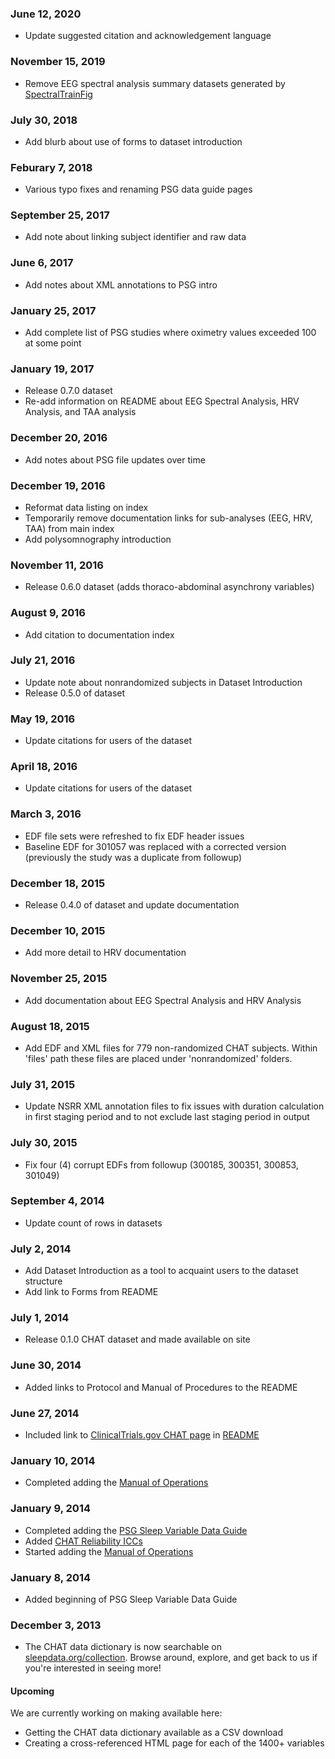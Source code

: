 ### June 12, 2020

- Update suggested citation and acknowledgement language

### November 15, 2019

- Remove EEG spectral analysis summary datasets generated by [SpectralTrainFig](https://github.com/nsrr/SpectralTrainFig)

### July 30, 2018

- Add blurb about use of forms to dataset introduction

### Feburary 7, 2018

- Various typo fixes and renaming PSG data guide pages

### September 25, 2017

- Add note about linking subject identifier and raw data

### June 6, 2017

- Add notes about XML annotations to PSG intro

### January 25, 2017

- Add complete list of PSG studies where oximetry values exceeded 100 at some point

### January 19, 2017

- Release 0.7.0 dataset
- Re-add information on README about EEG Spectral Analysis, HRV Analysis, and TAA analysis

### December 20, 2016

- Add notes about PSG file updates over time

### December 19, 2016

- Reformat data listing on index
- Temporarily remove documentation links for sub-analyses (EEG, HRV, TAA) from main index
- Add polysomnography introduction

### November 11, 2016

- Release 0.6.0 dataset (adds thoraco-abdominal asynchrony variables)

### August 9, 2016

- Add citation to documentation index

### July 21, 2016

- Update note about nonrandomized subjects in Dataset Introduction
- Release 0.5.0 of dataset

### May 19, 2016

- Update citations for users of the dataset

### April 18, 2016

- Update citations for users of the dataset

### March 3, 2016

- EDF file sets were refreshed to fix EDF header issues
- Baseline EDF for 301057 was replaced with a corrected version (previously the study was a duplicate from followup)

### December 18, 2015

- Release 0.4.0 of dataset and update documentation

### December 10, 2015

- Add more detail to HRV documentation

### November 25, 2015

- Add documentation about EEG Spectral Analysis and HRV Analysis

### August 18, 2015

- Add EDF and XML files for 779 non-randomized CHAT subjects. Within 'files' path these files are placed under 'nonrandomized' folders.

### July 31, 2015

- Update NSRR XML annotation files to fix issues with duration calculation in first staging period and to not exclude last staging period in output

### July 30, 2015

- Fix four (4) corrupt EDFs from followup (300185, 300351, 300853, 301049)

### September 4, 2014

- Update count of rows in datasets

### July 2, 2014

- Add Dataset Introduction as a tool to acquaint users to the dataset structure
- Add link to Forms from README

### July 1, 2014

- Release 0.1.0 CHAT dataset and made available on site

### June 30, 2014

- Added links to Protocol and Manual of Procedures to the README

### June 27, 2014

- Included link to [ClinicalTrials.gov CHAT page](http://clinicaltrials.gov/show/NCT00560859) in [README](:pages_path:/README.md)

### January 10, 2014

- Completed adding the [Manual of Operations](:pages_path:/manuals/polysomnography-reading-center)

### January 9, 2014

- Completed adding the [PSG Sleep Variable Data Guide](:pages_path:/psg-data-guide)
- Added [CHAT Reliability ICCs](:pages_path:/4-reliability-chat.md)
- Started adding the [Manual of Operations](:pages_path:/manuals/polysomnography-reading-center)

### January 8, 2014

- Added beginning of PSG Sleep Variable Data Guide

### December 3, 2013

- The CHAT data dictionary is now searchable on [sleepdata.org/collection](/collection?d=chat). Browse around, explore, and get back to us if you're interested in seeing more!

<div class="bs-callout bs-callout-info">
  <h4>Upcoming</h4>
  We are currently working on making available here:
  <ul><li>Getting the CHAT data dictionary available as a CSV download</li><li>Creating a cross-referenced HTML page for each of the 1400+ variables</li>
</div>

